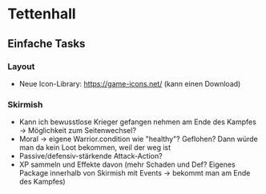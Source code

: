 # Tettenhall

## Einfache Tasks

### Layout

* Neue Icon-Library: https://game-icons.net/ (kann einen Download)

### Skirmish

* Kann ich bewusstlose Krieger gefangen nehmen am Ende des Kampfes -> Möglichkeit zum Seitenwechsel?
* Moral -> eigene Warrior.condition wie "healthy"? Geflohen? Dann würde man da kein Loot bekommen, weil der weg ist
* Passive/defensiv-stärkende Attack-Action?
* XP sammeln und Effekte davon (mehr Schaden und Def? Eigenes Package innerhalb von Skirmish mit Events -> bekommt man
  am Ende des Kampfes)
